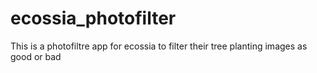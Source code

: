 # ecossia_photofilter
This is a photofiltre app for ecossia to filter their tree planting images as good or bad
